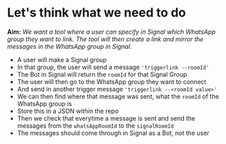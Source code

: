 # Let's think what we need to do

**Aim:** _We want a tool where a user can specify in Signal which WhatsApp group they want to link. The tool will then create a link and mirror the messages in the WhatsApp group in Signal._

- A user will make a Signal group
- In that group, the user will send a message `'triggerlink --roomId'`
- The Bot in Signal will return the `roomId` for that Signal Group
- The user will then go to the WhatsApp group they want to connect
- And send in another trigger message `'triggerlink --<roomId value>'`
- We can then find where that message was sent, what the `roomId` of the WhatsApp group is
- Store this in a JSON within the repo
- Then we check that everytime a message is sent and send the messages from the `whatsAppRoomId` to the `signalRoomId`
- The messages should come through in Signal as a Bot, not the user
